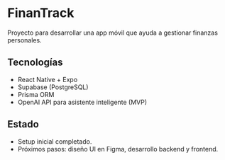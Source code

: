 # FinanTrack

Proyecto para desarrollar una app móvil que ayuda a gestionar finanzas personales.

## Tecnologías

- React Native + Expo
- Supabase (PostgreSQL)
- Prisma ORM
- OpenAI API para asistente inteligente (MVP)

## Estado

- Setup inicial completado.
- Próximos pasos: diseño UI en Figma, desarrollo backend y frontend.
